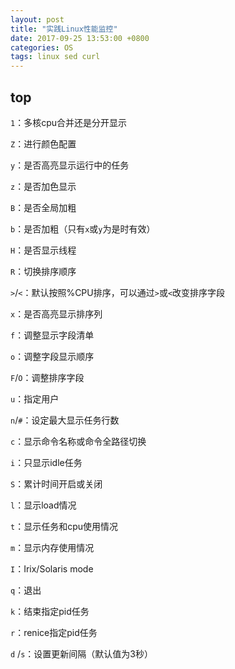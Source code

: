 ```yaml
---
layout: post
title: "实践Linux性能监控"
date: 2017-09-25 13:53:00 +0800
categories: OS
tags: linux sed curl
---
```


## top

`1`：多核cpu合并还是分开显示

`Z`：进行颜色配置

`y`：是否高亮显示运行中的任务

`z`：是否加色显示

`B`：是否全局加粗

`b`：是否加粗（只有`x`或`y`为是时有效）

`H`：是否显示线程

`R`：切换排序顺序

`>`/`<`：默认按照%CPU排序，可以通过`>`或`<`改变排序字段

`x`：是否高亮显示排序列

`f`：调整显示字段清单

`o`：调整字段显示顺序

`F`/`O`：调整排序字段

`u`：指定用户

`n`/`#`：设定最大显示任务行数

`c`：显示命令名称或命令全路径切换

`i`：只显示idle任务

`S`：累计时间开启或关闭

`l`：显示load情况

`t`：显示任务和cpu使用情况

`m`：显示内存使用情况

`I`：Irix/Solaris mode

`q`：退出

`k`：结束指定pid任务

`r`：renice指定pid任务

`d` /`s`：设置更新间隔（默认值为3秒）